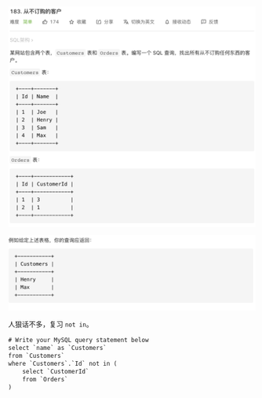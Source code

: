 ![](../images/lc183.png)

![](../images/lc183-1.png)

人狠话不多，复习 `not in`。

```mysql
# Write your MySQL query statement below
select `name` as `Customers`
from `Customers`
where `Customers`.`Id` not in (
    select `CustomerId`
    from `Orders`
)
```
